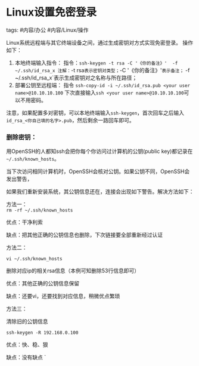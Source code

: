 # Linux设置免密登录

tags: #内容/办公 #内容/Linux/操作 

Linux系统远程端与其它终端设备之间，通过生成密钥对方式实现免密登录。
操作如下：

1. 本地终端输入指令：
	指令：`ssh-keygen -t rsa -C '《你的备注》'  -f  ~/.ssh/id_rsa_x
	注解：`-t rsa`表示密钥对类型；`-C '《你的备注》'`表示备注；` -f  ~/.ssh/id_rsa_x`表示生成密钥对之名称与所在路径；
2. 部署公钥至远程端：
   指令 `ssh-copy-id -i ~/.ssh/id_rsa.pub <your user name>@10.10.10.100`
	下次直接输入`ssh <your user name>@10.10.10.100`可以不用密码。

注意，如果配置多对密钥，可以本地终端输入`ssh-keygen`，首次回车之后输入`id_rsa_<你自己填的名字>.pub`，然后剩余一路回车即可。



### 删除密钥：

用OpenSSH的人都知ssh会把你每个你访问过计算机的公钥(public key)都记录在`~/.ssh/known_hosts`。

当下次访问相同计算机时，OpenSSH会核对公钥。如果公钥不同，OpenSSH会发出警告，

如果我们重新安装系统，其公钥信息还在，连接会出现如下警告。解决方法如下：

方法一：  
`rm -rf ~/.ssh/known_hosts`

优点：干净利索

缺点：把其他正确的公钥信息也删除，下次链接要全部重新经过认证

  
方法二：

`vi ~/.ssh/known_hosts`

删除对应ip的相关rsa信息（本例可知删除53行信息即可）

优点：其他正确的公钥信息保留

缺点：还要vi，还要找到对应信息，稍微优点繁琐

  
方法三：

清除旧的公钥信息

`ssh-keygen -R 192.168.0.100`

优点：快、稳、狠

缺点：没有缺点
`

